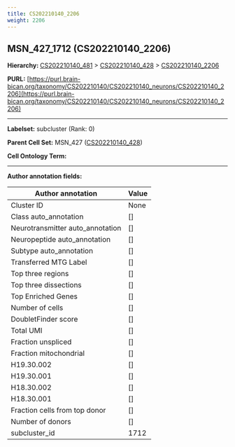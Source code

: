```yaml
---
title: CS202210140_2206
weight: 2206
---
```

## MSN_427_1712 (CS202210140_2206)
<b>Hierarchy: </b>
[CS202210140_481](../CS202210140_481) >
[CS202210140_428](../CS202210140_428) >
[CS202210140_2206](../CS202210140_2206)

**PURL:** [https://purl.brain-bican.org/taxonomy/CS202210140/CS202210140_neurons/CS202210140_2206](https://purl.brain-bican.org/taxonomy/CS202210140/CS202210140_neurons/CS202210140_2206)

---


**Labelset:** subcluster (Rank: 0)

**Parent Cell Set:** MSN_427 ([CS202210140_428](../CS202210140_428))



**Cell Ontology Term:** 

[MARKER GENES.]: #


---

[TRANSFERRED ANNOTATIONS.]: #


[AUTHOR ANNOTATION FIELDS.]: #


**Author annotation fields:**

| Author annotation | Value |
|-------------------|-------|
|Cluster ID|None|
|Class auto_annotation|[]|
|Neurotransmitter auto_annotation|[]|
|Neuropeptide auto_annotation|[]|
|Subtype auto_annotation|[]|
|Transferred MTG Label|[]|
|Top three regions|[]|
|Top three dissections|[]|
|Top Enriched Genes|[]|
|Number of cells|[]|
|DoubletFinder score|[]|
|Total UMI|[]|
|Fraction unspliced|[]|
|Fraction mitochondrial|[]|
|H19.30.002|[]|
|H19.30.001|[]|
|H18.30.002|[]|
|H18.30.001|[]|
|Fraction cells from top donor|[]|
|Number of donors|[]|
|subcluster_id|1712|
